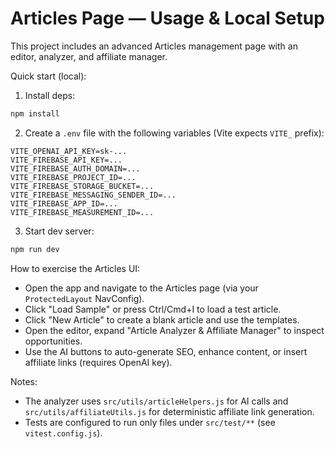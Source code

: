 # Articles Page — Usage & Local Setup

This project includes an advanced Articles management page with an editor, analyzer, and affiliate manager.

Quick start (local):

1. Install deps:

```bash
npm install
```

2. Create a `.env` file with the following variables (Vite expects `VITE_` prefix):

```
VITE_OPENAI_API_KEY=sk-...
VITE_FIREBASE_API_KEY=...
VITE_FIREBASE_AUTH_DOMAIN=...
VITE_FIREBASE_PROJECT_ID=...
VITE_FIREBASE_STORAGE_BUCKET=...
VITE_FIREBASE_MESSAGING_SENDER_ID=...
VITE_FIREBASE_APP_ID=...
VITE_FIREBASE_MEASUREMENT_ID=...
```

3. Start dev server:

```bash
npm run dev
```

How to exercise the Articles UI:

- Open the app and navigate to the Articles page (via your `ProtectedLayout` NavConfig).
- Click "Load Sample" or press Ctrl/Cmd+I to load a test article.
- Click "New Article" to create a blank article and use the templates.
- Open the editor, expand "Article Analyzer & Affiliate Manager" to inspect opportunities.
- Use the AI buttons to auto-generate SEO, enhance content, or insert affiliate links (requires OpenAI key).

Notes:
- The analyzer uses `src/utils/articleHelpers.js` for AI calls and `src/utils/affiliateUtils.js` for deterministic affiliate link generation.
- Tests are configured to run only files under `src/test/**` (see `vitest.config.js`).
